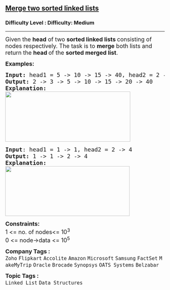 <h2><a href="https://www.geeksforgeeks.org/problems/merge-two-sorted-linked-lists/1">Merge two sorted linked lists</a></h2><h3>Difficulty Level : Difficulty: Medium</h3><hr><div class="problems_problem_content__Xm_eO" style="user-select: auto;"><p style="user-select: auto;"><span style="font-size: 18px; user-select: auto;">Given the <strong style="user-select: auto;">head</strong> of two&nbsp;<strong style="user-select: auto;">sorted linked lists&nbsp;</strong>consisting of nodes respectively. The task is to&nbsp;<strong style="user-select: auto;">merge</strong>&nbsp;both lists and return the&nbsp;<strong style="user-select: auto;">head&nbsp;</strong>of the&nbsp;<strong style="user-select: auto;">sorted merged list</strong>.</span></p>
<p style="user-select: auto;"><span style="font-size: 18px; user-select: auto;"><strong style="user-select: auto;">Examples:</strong></span></p>
<pre style="user-select: auto;"><span style="font-size: 18px; user-select: auto;"><strong style="user-select: auto;">Input: </strong>head1 = 5 -&gt; 10 -&gt; 15 -&gt; 40, head2 = 2 -&gt; 3 -&gt; 20
<strong style="user-select: auto;">Output: </strong>2 -&gt; 3 -&gt; 5 -&gt; 10 -&gt; 15 -&gt; 20 -&gt; 40<strong style="user-select: auto;">
Explanation:<br style="user-select: auto;"><img src="https://media.geeksforgeeks.org/img-practice/prod/addEditProblem/700176/Web/Other/blobid1_1722768650.png" width="395" height="158" style="user-select: auto;"></strong></span>
</pre>
<pre style="user-select: auto;"><span style="font-size: 18px; user-select: auto;"><strong style="user-select: auto;">Input</strong>: head1 = 1 -&gt; 1, head2 = 2 -&gt; 4
<strong style="user-select: auto;">Output: </strong>1 -&gt; 1 -&gt; 2 -&gt; 4<strong style="user-select: auto;">
Explanation:<br style="user-select: auto;"><img src="https://media.geeksforgeeks.org/img-practice/prod/addEditProblem/700176/Web/Other/blobid3_1722768742.png" width="393" height="157" style="user-select: auto;"></strong></span></pre>
<p style="user-select: auto;"><span style="font-size: 18px; user-select: auto;"><strong style="user-select: auto;">Constraints:</strong><br style="user-select: auto;">1 &lt;= no. of nodes&lt;= 10<sup style="user-select: auto;">3</sup><br style="user-select: auto;">0 &lt;= node-&gt;data &lt;= 10<sup style="user-select: auto;">5</sup></span></p></div><p><span style=font-size:18px><strong>Company Tags : </strong><br><code>Zoho</code>&nbsp;<code>Flipkart</code>&nbsp;<code>Accolite</code>&nbsp;<code>Amazon</code>&nbsp;<code>Microsoft</code>&nbsp;<code>Samsung</code>&nbsp;<code>FactSet</code>&nbsp;<code>MakeMyTrip</code>&nbsp;<code>Oracle</code>&nbsp;<code>Brocade</code>&nbsp;<code>Synopsys</code>&nbsp;<code>OATS Systems</code>&nbsp;<code>Belzabar</code>&nbsp;<br><p><span style=font-size:18px><strong>Topic Tags : </strong><br><code>Linked List</code>&nbsp;<code>Data Structures</code>&nbsp;